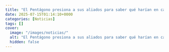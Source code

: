 ```yaml
---
title: "El Pentágono presiona a sus aliados para saber qué harían en caso de una guerra con China por Taiwán"
date: 2025-07-15T01:14:10+0000
categories: [Noticias]
tags: []
cover:
  image: "/images/noticias/"
  alt: "El Pentágono presiona a sus aliados para saber qué harían en caso de una guerra con China por Taiwán"
  hidden: false
---
```



